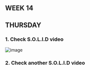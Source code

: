 ## WEEK 14

## THURSDAY

### 1. Check S.O.L.I.D video

![image](https://github.com/faviola14/core-code-readme/assets/98840536/45d855c9-6878-4ba8-a698-939dc6bb29fb)


### 2. Check another S.O.L.I.D video



